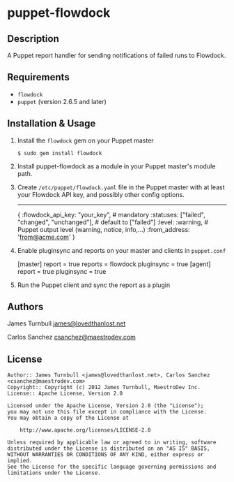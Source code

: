 puppet-flowdock
==========

Description
-----------

A Puppet report handler for sending notifications of failed runs to Flowdock.

Requirements
------------

* `flowdock`
* `puppet` (version 2.6.5 and later)

Installation & Usage
--------------------

1.  Install the `flowdock` gem on your Puppet master

        $ sudo gem install flowdock

2.  Install puppet-flowdock as a module in your Puppet master's module
    path.

3.  Create `/etc/puppet/flowdock.yaml` file in the Puppet master with at least your Flowdock API key,
    and possibly other config options.

    ---
    {
      :flowdock_api_key: "your_key", # mandatory
      :statuses: ["failed", "changed", "unchanged"], # default to ["failed"]
      :level: :warning, # Puppet output level (warning, notice, info,...)
      :from_address: 'from@acme.com'
    }

4.  Enable pluginsync and reports on your master and clients in `puppet.conf`

    [master]
    report = true
    reports = flowdock
    pluginsync = true
    [agent]
    report = true
    pluginsync = true

5.  Run the Puppet client and sync the report as a plugin


Authors
-------

James Turnbull <james@lovedthanlost.net>

Carlos Sanchez <csanchez@maestrodev.com>

License
-------

    Author:: James Turnbull <james@lovedthanlost.net>, Carlos Sanchez <csanchez@maestrodev.com>
    Copyright:: Copyright (c) 2012 James Turnbull, MaestroDev Inc.
    License:: Apache License, Version 2.0

    Licensed under the Apache License, Version 2.0 (the "License");
    you may not use this file except in compliance with the License.
    You may obtain a copy of the License at

        http://www.apache.org/licenses/LICENSE-2.0

    Unless required by applicable law or agreed to in writing, software
    distributed under the License is distributed on an "AS IS" BASIS,
    WITHOUT WARRANTIES OR CONDITIONS OF ANY KIND, either express or implied.
    See the License for the specific language governing permissions and
    limitations under the License.
